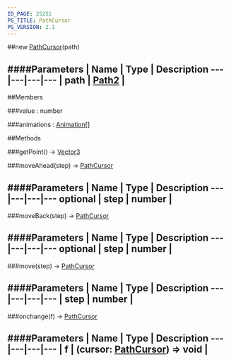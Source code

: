 ```yaml
---
ID_PAGE: 25251
PG_TITLE: PathCursor
PG_VERSION: 2.1
---
```

##new [PathCursor](/classes/PathCursor)(path)




####Parameters
 | Name | Type | Description
---|---|---|---
 | path | [Path2](/classes/Path2) | 
---

##Members

###value : number




###animations : [Animation](/classes/Animation)[]









##Methods

###getPoint() &rarr; [Vector3](/classes/Vector3)




###moveAhead(step) &rarr; [PathCursor](/classes/PathCursor)



####Parameters
 | Name | Type | Description
---|---|---|---
optional | step | number | 
---

###moveBack(step) &rarr; [PathCursor](/classes/PathCursor)



####Parameters
 | Name | Type | Description
---|---|---|---
optional | step | number | 
---

###move(step) &rarr; [PathCursor](/classes/PathCursor)



####Parameters
 | Name | Type | Description
---|---|---|---
 | step | number | 
---

###onchange(f) &rarr; [PathCursor](/classes/PathCursor)

####Parameters
 | Name | Type | Description
---|---|---|---
 | f | (cursor: [PathCursor](/classes/PathCursor)) =&gt; void | 
---
